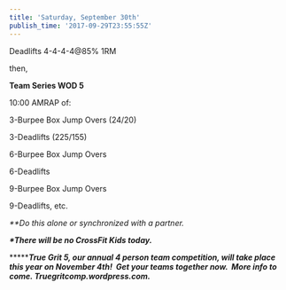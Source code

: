 ```yaml
---
title: 'Saturday, September 30th'
publish_time: '2017-09-29T23:55:55Z'
---
```


Deadlifts 4-4-4-4\@85% 1RM

then,

**Team Series WOD 5**

10:00 AMRAP of:

3-Burpee Box Jump Overs (24/20)

3-Deadlifts (225/155)

6-Burpee Box Jump Overs

6-Deadlifts

9-Burpee Box Jump Overs

9-Deadlifts, etc.

*\*\*Do this alone or synchronized with a partner.*

***\*There will be no CrossFit Kids today.***

***\*****True Grit 5, our annual 4 person team competition, will take
place this year on November 4th!  Get your teams together now.  More
info to come. Truegritcomp.wordpress.com.***
